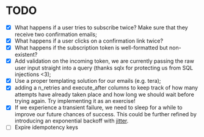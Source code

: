 # TODO

- [x] What happens if a user tries to subscribe twice? Make sure that they receive two confirmation emails;
- [x] What happens if a user clicks on a confirmation link twice?
- [x] What happens if the subscription token is well-formatted but non-existent?
- [x] Add validation on the incoming token, we are currently passing the raw user input straight into a query (thanks sqlx for protecting us from SQL injections <3);
- [x] Use a proper templating solution for our emails (e.g. tera);
- [x] adding a n_retries and execute_after columns to keep track of how many attempts have already taken place and how long we should wait before
trying again. Try implementing it as an exercise!
- [x] If we experience a transient failure, we need to sleep for a while to improve our future chances of success.
This could be further refined by introducing an exponential backoff with [jitter](https://aws.amazon.com/blogs/architecture/exponential-backoff-and-jitter/).
- [ ] Expire idempotency keys